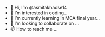 - 👋 Hi, I’m @asmitakhadse14
- 👀 I’m interested in coding...
- 🌱 I’m currently learning in MCA final year...
- 💞️ I’m looking to collaborate on ...
- 📫 How to reach me ...

<!---
asmitakhadse14/asmitakhadse14 is a ✨ special ✨ repository because its `README.md` (this file) appears on your GitHub profile.
You can click the Preview link to take a look at your changes.
--->
